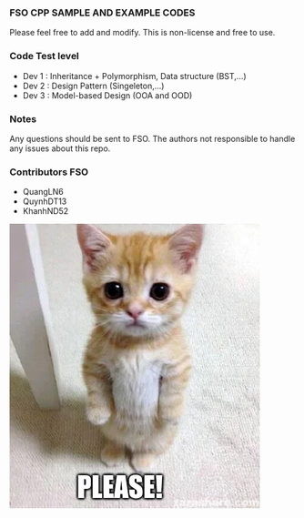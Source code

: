 ### FSO CPP SAMPLE AND EXAMPLE CODES

Please feel free to add and modify. This is non-license and free to use.

### Code Test level

* Dev 1 : Inheritance + Polymorphism, Data structure (BST,...)
* Dev 2 : Design Pattern (Singeleton,...)
* Dev 3 : Model-based Design (OOA and OOD)

### Notes

Any questions should be sent to FSO. The authors not responsible to handle any issues about this repo.

### Contributors FSO

* QuangLN6
* QuynhDT13
* KhanhND52

![](https://github.com/lenhatquang2512/fso_training_CPP_Code_test/blob/Quynh/hi.png)

